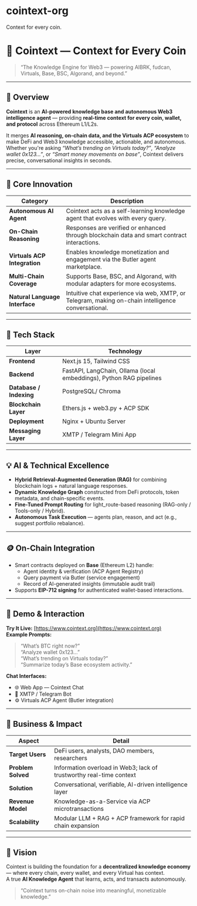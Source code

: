 # cointext-org
Context for every coin.

# 🧠 Cointext — Context for Every Coin

> “The Knowledge Engine for Web3 — powering AIBRK, fudcan, Virtuals, Base, BSC, Algorand, and beyond.”

---

## 🚀 Overview

**Cointext** is an **AI-powered knowledge base and autonomous Web3 intelligence agent** — providing **real-time context for every coin, wallet, and protocol** across Ethereum L1/L2s.

It merges **AI reasoning, on-chain data, and the Virtuals ACP ecosystem** to make DeFi and Web3 knowledge accessible, actionable, and autonomous.  
Whether you're asking *“What’s trending on Virtuals today?”*, *“Analyze wallet 0x123…”*, or *“Smart money movements on base”*, Cointext delivers precise, conversational insights in seconds.

---

## 🧠 Core Innovation

| Category | Description |
|-----------|--------------|
| **Autonomous AI Agent** | Cointext acts as a self-learning knowledge agent that evolves with every query. |
| **On-Chain Reasoning** | Responses are verified or enhanced through blockchain data and smart contract interactions. |
| **Virtuals ACP Integration** | Enables knowledge monetization and engagement via the Butler agent marketplace. |
| **Multi-Chain Coverage** | Supports Base, BSC, and Algorand, with modular adapters for more ecosystems. |
| **Natural Language Interface** | Intuitive chat experience via web, XMTP, or Telegram, making on-chain intelligence conversational. |

---

## 🧰 Tech Stack

| Layer | Technology |
|-------|-------------|
| **Frontend** | Next.js 15, Tailwind CSS|
| **Backend** | FastAPI, LangChain, Ollama (local embeddings), Python RAG pipelines |
| **Database / Indexing** | PostgreSQL/ Chroma|
| **Blockchain Layer** | Ethers.js + web3.py + ACP SDK |
| **Deployment** | Nginx + Ubuntu Server |
| **Messaging Layer** | XMTP / Telegram Mini App |

---

## 💡 AI & Technical Excellence

- **Hybrid Retrieval-Augmented Generation (RAG)** for combining blockchain logs + natural language responses.  
- **Dynamic Knowledge Graph** constructed from DeFi protocols, token metadata, and chain-specific events.  
- **Fine-Tuned Prompt Routing** for light_route-based reasoning (RAG-only / Tools-only / Hybrid).  
- **Autonomous Task Execution** — agents plan, reason, and act (e.g., suggest portfolio rebalance).  

---

## 🪙 On-Chain Integration

- Smart contracts deployed on **Base** (Ethereum L2) handle:
  - Agent identity & verification (ACP Agent Registry)
  - Query payment via Butler (service engagement)
  - Record of AI-generated insights (immutable audit trail)
- Supports **EIP-712 signing** for authenticated wallet-based interactions.

---

## 💬 Demo & Interaction

**Try It Live:** [https://www.cointext.org](https://www.cointext.org)  
**Example Prompts:**
> “What’s BTC right now?”  
> “Analyze wallet 0x123…”  
> “What’s trending on Virtuals today?”  
> “Summarize today’s Base ecosystem activity.”

**Chat Interfaces:**
- 🌐 Web App — Cointext Chat  
- 💬 XMTP / Telegram Bot  
- ⚙️ Virtuals ACP Agent (Butler integration)

---

## 🧩 Business & Impact

| Aspect | Detail |
|---------|--------|
| **Target Users** | DeFi users, analysts, DAO members, researchers |
| **Problem Solved** | Information overload in Web3; lack of trustworthy real-time context |
| **Solution** | Conversational, verifiable, AI-driven intelligence layer |
| **Revenue Model** | Knowledge-as-a-Service via ACP microtransactions |
| **Scalability** | Modular LLM + RAG + ACP framework for rapid chain expansion |

---



## 🧭 Vision

Cointext is building the foundation for a **decentralized knowledge economy** — where every chain, every wallet, and every Virtual has context.  
A true **AI Knowledge Agent** that learns, acts, and transacts autonomously.

> “Cointext turns on-chain noise into meaningful, monetizable knowledge.”


